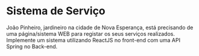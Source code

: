 # Sistema de Serviço

João Pinheiro, jardineiro na cidade de Nova Esperança, está precisando de uma página/sistema WEB para registar os
seus serviços realizados. Implemente um sistema utilizando ReactJS no front-end com uma API Spring no Back-end.
